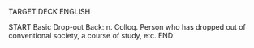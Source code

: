TARGET DECK
ENGLISH

START
Basic
Drop-out
Back: n. Colloq. Person who has dropped out of conventional society, a course of study, etc.
END
